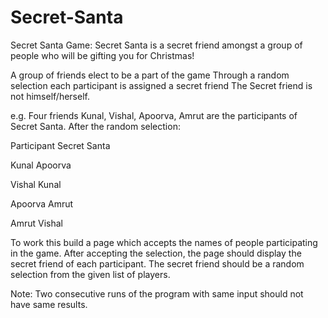 Secret-Santa
============

Secret Santa Game:
Secret Santa is a secret friend amongst a group of people who will be gifting you for Christmas!

A group of friends elect to be a part of the game Through a random selection each participant is assigned a secret friend
The Secret friend is not himself/herself.

e.g. Four friends Kunal, Vishal, Apoorva, Amrut are the participants of Secret Santa. After the random selection:

Participant      Secret Santa

Kunal             Apoorva

Vishal            Kunal

Apoorva           Amrut

Amrut             Vishal

To work this build a page which accepts the names of people participating in the game. After accepting the selection, the page should display the secret friend of each participant. The secret friend should be a random selection from the given list of players.

Note: Two consecutive runs of the program with same input should not have same results.




